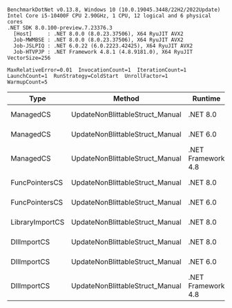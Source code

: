 ```

BenchmarkDotNet v0.13.8, Windows 10 (10.0.19045.3448/22H2/2022Update)
Intel Core i5-10400F CPU 2.90GHz, 1 CPU, 12 logical and 6 physical cores
.NET SDK 8.0.100-preview.7.23376.3
  [Host]     : .NET 8.0.0 (8.0.23.37506), X64 RyuJIT AVX2
  Job-MWMBSE : .NET 8.0.0 (8.0.23.37506), X64 RyuJIT AVX2
  Job-JSLPIQ : .NET 6.0.22 (6.0.2223.42425), X64 RyuJIT AVX2
  Job-HTVPJP : .NET Framework 4.8.1 (4.8.9181.0), X64 RyuJIT VectorSize=256

MaxRelativeError=0.01  InvocationCount=1  IterationCount=1  
LaunchCount=1  RunStrategy=ColdStart  UnrollFactor=1  
WarmupCount=5  

```
| Type            | Method                          | Runtime            | input                | Mean        | Error | Median      | Min         | Max         | Allocated |
|---------------- |-------------------------------- |------------------- |--------------------- |------------:|------:|------------:|------------:|------------:|----------:|
| ManagedCS       | UpdateNonBlittableStruct_Manual | .NET 8.0           | PInvo(...)truct [49] |    512.0 μs |    NA |    512.0 μs |    512.0 μs |    512.0 μs |     480 B |
| ManagedCS       | UpdateNonBlittableStruct_Manual | .NET 6.0           | PInvo(...)truct [49] |    649.5 μs |    NA |    649.5 μs |    649.5 μs |    649.5 μs |     720 B |
| ManagedCS       | UpdateNonBlittableStruct_Manual | .NET Framework 4.8 | PInvo(...)truct [49] |    767.5 μs |    NA |    767.5 μs |    767.5 μs |    767.5 μs |         - |
| FuncPointersCS  | UpdateNonBlittableStruct_Manual | .NET 8.0           | PInvo(...)truct [49] | 32,805.1 μs |    NA | 32,805.1 μs | 32,805.1 μs | 32,805.1 μs |     472 B |
| FuncPointersCS  | UpdateNonBlittableStruct_Manual | .NET 6.0           | PInvo(...)truct [49] | 32,835.5 μs |    NA | 32,835.5 μs | 32,835.5 μs | 32,835.5 μs |     712 B |
| LibraryImportCS | UpdateNonBlittableStruct_Manual | .NET 8.0           | PInvo(...)truct [49] | 33,440.7 μs |    NA | 33,440.7 μs | 33,440.7 μs | 33,440.7 μs |     472 B |
| DllImportCS     | UpdateNonBlittableStruct_Manual | .NET 8.0           | PInvo(...)truct [49] | 42,673.7 μs |    NA | 42,673.7 μs | 42,673.7 μs | 42,673.7 μs |     472 B |
| DllImportCS     | UpdateNonBlittableStruct_Manual | .NET 6.0           | PInvo(...)truct [49] | 43,023.2 μs |    NA | 43,023.2 μs | 43,023.2 μs | 43,023.2 μs |     712 B |
| DllImportCS     | UpdateNonBlittableStruct_Manual | .NET Framework 4.8 | PInvo(...)truct [49] | 43,140.7 μs |    NA | 43,140.7 μs | 43,140.7 μs | 43,140.7 μs |         - |
